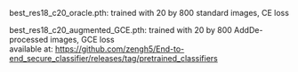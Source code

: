 
best_res18_c20_oracle.pth: trained with 20 by 800 standard images, CE loss  

best_res18_c20_augmented_GCE.pth: trained with 20 by 800 AddDe-processed images, GCE loss  
available at:
https://github.com/zengh5/End-to-end_secure_classifier/releases/tag/pretrained_classifiers
